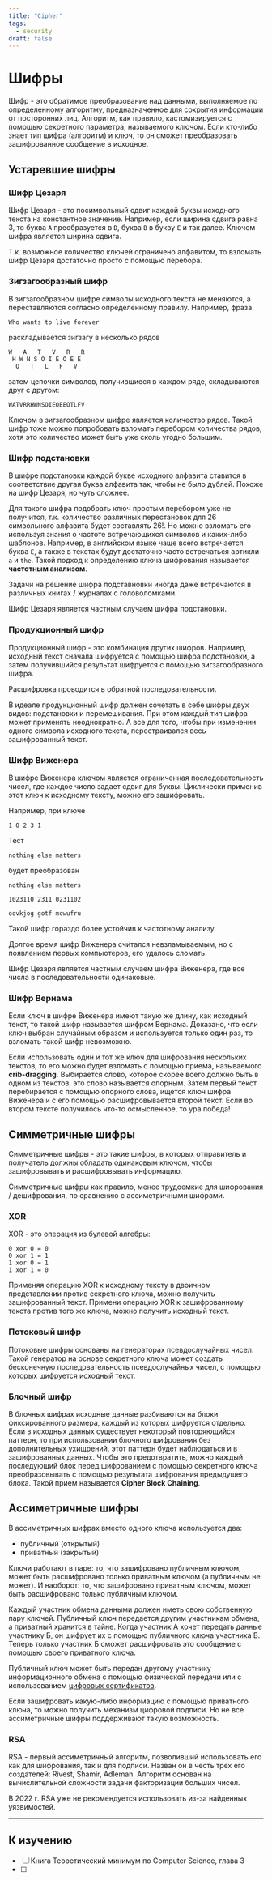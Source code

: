 ```yaml
---
title: "Cipher"
tags:
  - security
draft: false
---
```


# Шифры

Шифр - это обратимое преобразование над данными, выполняемое по определенному алгоритму, предназначенное для сокрытия информации от посторонних лиц. 
Алгоритм, как правило, кастомизируется с помощью секретного параметра, называемого ключом.
Если кто-либо знает тип шифра (алгоритм) и ключ, то он сможет преобразовать зашифрованное сообщение в исходное.

## Устаревшие шифры
### Шифр Цезаря
Шифр Цезаря - это посимвольный сдвиг каждой буквы исходного текста на константное значение.
Например, если ширина сдвига равна 3, то буква `A` преобразуется в `D`, буква `B` в букву `E` и так далее.
Ключом шифра является ширина сдвига.

Т.к. возможное количество ключей ограничено алфавитом, то взломать шифр Цезаря достаточно просто с помощью перебора.

### Зигзагообразный шифр
В зигзагообразном шифре символы исходного текста не меняются, а переставляются согласно определенному правилу.
Например, фраза
```
Who wants to live forever
```

раскладывается зигзагу в несколько рядов
```
W   A   T   V   R   R
 H W N S O I E O E E
  O   T   L   F   V
```

затем цепочки символов, получившиеся в каждом ряде, складываются друг с другом:
```
WATVRRHWNSOIEOEEOTLFV
```

Ключом в зигзагообразном шифре является количество рядов.
Такой шифр тоже можно попробовать взломать перебором количества рядов, хотя это количество может быть уже сколь угодно большим.

### Шифр подстановки
В шифре подстановки каждой букве исходного алфавита ставится в соответствие другая буква алфавита так, чтобы не было дублей.
Похоже на шифр Цезаря, но чуть сложнее.

Для такого шифра подобрать ключ простым перебором уже не получится, т.к. количество различных перестановок для 26 символьного алфавита будет составлять 26!.
Но можно взломать его используя знания о частоте встречающихся символов и каких-либо шаблонов.
Например, в английском языке чаще всего встречается буква `E`, а также в текстах будут достаточно часто встречаться артикли `a` и `the`.
Такой подход к определению ключа шифрования называется **частотным анализом**.

Задачи на решение шифра подставновки иногда даже встречаются в различных книгах / журналах с головоломками.

Шифр Цезаря является частным случаем шифра подстановки.

### Продукционный шифр
Продукционный шифр - это комбинация других шифров.
Например, исходный текст сначала шифруется с помощью шифра подстановки, а затем получившийся результат шифруется с помощью зигзагообразного шифра.

Расшифровка проводится в обратной последовательности.

В идеале продукционный шифр должен сочетать в себе шифры двух видов: подстановки и перемешивания.
При этом каждый тип шифра может применять неоднократно.
А все для того, чтобы при изменении одного символа исходного текста, перестраивался весь зашифрованный текст.

### Шифр Виженера
В шифре Виженера ключом является ограниченная последовательность чисел, где каждое число задает сдвиг для буквы.
Циклически применив этот ключ к исходному тексту, можно его зашифровать.

Например, при ключе 
```
1 0 2 3 1
```

Тест 
```
nothing else matters
```

будет преобразован
```
nothing else matters

1023110 2311 0231102

oovkjog gotf mcwufru
```

Такой шифр гораздо более устойчив к частотному анализу.

Долгое время шифр Виженера считался невзламываемым, но с появлением первых компьютеров, его удалось сломать.

Шифр Цезаря является частным случаем шифра Виженера, где все числа в последовательности одинаковые.

### Шифр Вернама
Если ключ в шифре Виженера имеют такую же длину, как исходный текст, то такой шифр называется шифром Вернама.
Доказано, что если ключ выбран случайным образом и используется только один раз, то взломать такой шифр невозможно.

Если использовать один и тот же ключ для шифрования нескольких текстов, то его можно будет взломать с помощью приема, называемого **crib-dragging**.
Выбирается слово, которое скорее всего должно быть в одном из текстов, это слово называется опорным.
Затем первый текст перебирается с помощью опорного слова, ищется ключ шифра Виженера и с его помощью расшифровывается второй текст. 
Если во втором тексте получилось что-то осмысленное, то ура победа!


## Симметричные шифры

Симметричные шифры - это такие шифры, в которых отправитель и получатель должны обладать одинаковым ключом, чтобы зашифровывать и расшифровывать информацию.

Симметричные шифры как правило, менее трудоемкие для шифрования / дешифрования, по сравнению с ассиметричными шифрами.

### XOR
XOR - это операция из булевой алгебры:
```
0 xor 0 = 0
0 xor 1 = 1
1 xor 0 = 1
1 xor 1 = 0
```
Применяя операцию XOR к исходному тексту в двоичном представлении против секретного ключа, можно получить зашифрованный текст.
Примени операцию XOR к зашифрованному текста против того же ключа, можно получить исходный текст.

### Потоковый шифр
Потоковые шифры основаны на генераторах псевдослучайных чисел.
Такой генератор на основе секретного ключа может создать бесконечную последовательность псевдослучайных чисел, с помощью которых шифруется исходный текст.

### Блочный шифр
В блочных шифрах исходные данные разбиваются на блоки фиксированного размера, каждый из которых шифруется отдельно.
Если в исходных данных существует некоторый повторяющийся паттерн, то при использовании блочного шифрования без дополнительных ухищрений, этот паттерн будет наблюдаться и в зашифрованных данных.
Чтобы это предотвратить, можно каждый последующий блок перед шифрованием с помощью секретного ключа преобразовывать с помощью результата шифрования предыдущего блока.
Такой прием называется **Cipher Block Chaining**.

## Ассиметричные шифры
В ассиметричных шифрах вместо одного ключа используется два:
- публичный (открытый)
- приватный (закрытый)

Ключи работают в паре: то, что зашифровано публичным ключом, может быть расшифровано только приватным ключом (а публичным не может).
И наоборот: то, что зашифровано приватным ключом, может быть расшифровано только публичным ключом.

Каждый участник обмена данными должен иметь свою собственную пару ключей.
Публичный ключ передается другим участникам обмена, а приватный хранится в тайне.
Когда участник А хочет передать данные участнику Б, он шифрует их с помощью публичного ключа участника Б.
Теперь только участник Б сможет расшифровать это сообщение с помощью своего приватного ключа.

Публичный ключ может быть передан другому участнику информационного обмена с помощью физической передачи или с использованием [цифровых сертификатов](digital_certificate.md).

Если зашифровать какую-либо информацию с помощью приватного ключа, то можно получить механизм цифровой подписи.
Но не все ассиметричные шифры поддерживают такую возможность.

### RSA
RSA - первый ассиметричный алгоритм, позволивший использовать его как для шифрования, так и для подписи.
Назван он в честь трех его создателей: Rivest, Shamir, Adleman.
Алгоритм основан на вычислительной сложности задачи факторизации больших чисел.

В 2022 г. RSA уже не рекомендуется использовать из-за найденных уязвимостей.

---
## К изучению

- [ ] Книга Теоретический минимум по Computer Science, глава 3
- [ ] 